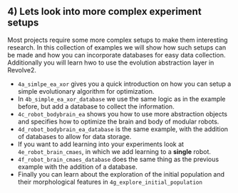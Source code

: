 
## 4) Lets look into more complex experiment setups
Most projects require some more complex setups to make them interesting research. 
In this collection of examples we will show how such setups can be made and how you can incorporate databases for easy data collection.
Additionally you will learn hwo to use the evolution abstraction layer in Revolve2.

- `4a_simlpe_ea_xor` gives you a quick introduction on how you can setup a simple evolutionary algorithm for optimization.
- In `4b_simple_ea_xor_database` we use the same logic as in the example before, but add a database to collect the information.
- `4c_robot_bodybrain_ea` shows you how to use more abstraction objects and specifies how to optimize the brain and body of modular robots.
- `4d_robot_bodybrain_ea_database` is the same example, with the addition of databases to allow for data storage.
- If you want to add learning into your experiments look at `4e_robot_brain_cmaes`, in which we add learning to a **single** robot.
- `4f_robot_brain_cmaes_database` does the same thing as the previous example with the addition of a database.
- Finally you can learn about the exploration of the initial population and their morphological features in `4g_explore_initial_population`

